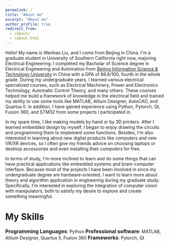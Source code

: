 ```yaml
---
permalink: /
title: "About me"
excerpt: "About me"
author_profile: true
redirect_from: 
  - /about/
  - /about.html
---
```


Hello! My name is Wenhao Liu, and I come from Beijing in China. I'm a graduate student in University of Southern California right now, majoring Electrical Engineering. I completed my Bacholar of Science degree in Electrical Engineering and Automation from [Beijing Information Science & Technology University](https://www.bistu.edu.cn/) in China with a GPA of 86.8/100, fourth in the whole grade. During my undergraduate years, I learned various electrical specialized courses, such as Electrical Machinery, Power and Electronics Technology, Automatic Control Theory, and many others. These courses helped me build a framework of knowledge in the electrical field and trained my ability to use some tools like MATLAB, Altium Designer, AutoCAD, and Quartus II. In addition, I have gained experience using Python, Pytorch, Qt, Fusion 360, and STM32 from some projects I participated in. 

In my spare time, I like making models by hand or by 3D printers. After I learned embedded design by myself, I began to enjoy drawing the circuits and programming them to implement some functions. Besides, I'm also interested in learning about new digital products like computers and new VR/XR devices, so I often give my friends advice on choosing laptops or desktop accessories and even installing their computers for free. 

In terms of study, I'm more inclined to learn and do some things that can have practical applications like embedded systems and brain-computer interface. Because most of the projects I have been involved in since my undergraduate degree are hardware-oriented, I want to learn more about theory and algorithm application in engineering during my graduate study. Specifically, I'm interested in exploring the integration of computer vision with manipulators, both to satisfy my desire to explore and create something meaningful. 

My Skills
======
<span style="font-size: 16px; font-weight: bold;">Programming Languages</span>: Python
<span style="font-size: 16px; font-weight: bold;">Professional software</span>: MATLAB, Altium Designer, Quartus II, Fusion 360
<span style="font-size: 16px; font-weight: bold;">Frameworks</span>: Pytorch, Qt
<!--<span style="font-size: 16px; font-weight: bold;">Experimental instrument operation</span>: oscilloscope, digital power-->


